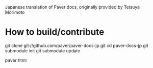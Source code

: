 Japanese translation of Paver docs, originally provided by Tetsuya Morimoto 

How to build/contribute
==========================

git clone git://github.com/paver/paver-docs-jp.git
cd paver-docs-jp
git submodule init
git submodule update

paver html

